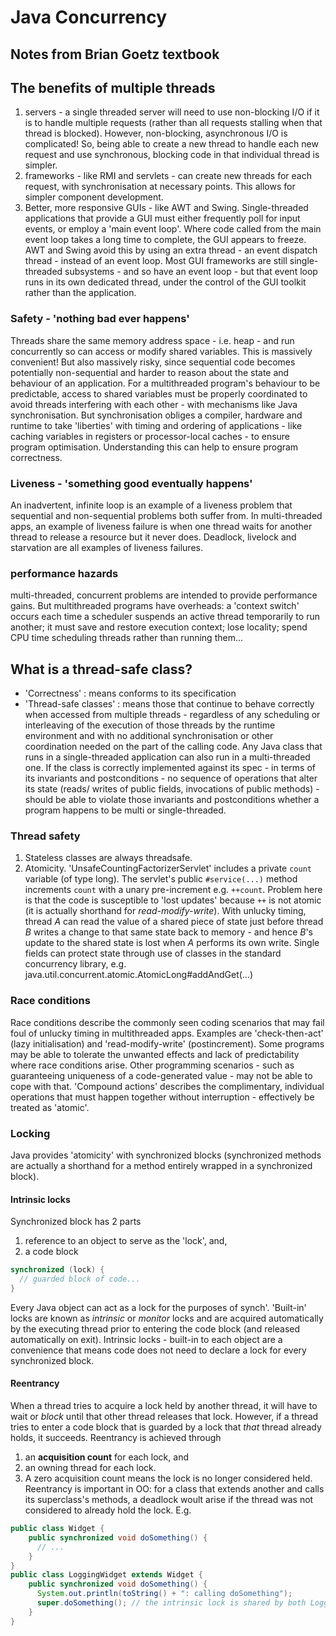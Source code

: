 # Java Concurrency
## Notes from Brian Goetz textbook
## The benefits of multiple threads
1. servers - a single threaded server will need to use non-blocking I/O if it is to handle multiple requests (rather than all requests stalling when that thread is blocked). However, non-blocking, asynchronous I/O is complicated! So, being able to create a new thread to handle each new request and use synchronous, blocking code in that individual thread is simpler.
1. frameworks - like RMI and servlets - can create new threads for each request, with synchronisation at necessary points.  This allows for simpler component development.
1. Better, more responsive GUIs - like AWT and Swing.  Single-threaded applications that provide a GUI must either frequently poll for input events, or employ a 'main event loop'.  Where code called from the main event loop takes a long time to complete, the GUI appears to freeze. AWT and Swing avoid this by using an extra thread - an event dispatch thread - instead of an event loop.  Most GUI frameworks are still single-threaded subsystems - and so have an event loop - but that event loop runs in its own dedicated thread, under the control of the GUI toolkit rather than the application.
### Safety - 'nothing bad ever happens'
Threads share the same memory address space - i.e. heap -  and run concurrently so can access or modify shared variables.  This is massively convenient! But also massively risky, since sequential code becomes potentially non-sequential and harder to reason about the state and behaviour of an application.  For a multithreaded program's behaviour to be predictable, access to shared variables must be properly coordinated to avoid threads interfering with each other - with mechanisms like Java synchronisation. But synchronisation obliges a compiler, hardware and runtime to take 'liberties' with timing and ordering of applications - like caching variables in registers or processor-local caches - to ensure program optimisation.  Understanding this can help to ensure program correctness.
### Liveness - 'something good eventually happens'
An inadvertent, infinite loop is an example of a liveness problem that sequential and non-sequential problems both suffer from.  In multi-threaded apps, an example of liveness failure is when one thread waits for another thread to release a resource but it never does. Deadlock, livelock and starvation are all examples of liveness failures.
### performance hazards
multi-threaded, concurrent problems are intended to provide performance gains.  But multithreaded programs have overheads: a 'context switch' occurs each time a scheduler suspends an active thread temporarily to run another; it must save and restore execution context; lose locality; spend CPU time scheduling threads rather than running them...  
## What is a thread-safe class?
 * 'Correctness' : means conforms to its specification
 * 'Thread-safe classes' : means those that continue to behave correctly when accessed from multiple threads - regardless of any scheduling or interleaving of the execution of those threads by the runtime environment and with no additional synchronisation or other coordination needed on the part of the calling code.
Any Java class that runs in a single-threaded application can also run in a multi-threaded one.  If the class is correctly implemented against its spec - in terms of its invariants and postconditions - no sequence of operations that alter its state (reads/ writes of public fields, invocations of public methods) - should be able to violate those invariants and postconditions whether a program happens to be multi or single-threaded.
### Thread safety
1. Stateless classes are always threadsafe.  
1. Atomicity. 'UnsafeCountingFactorizerServlet' includes a private `count` variable (of type long).  The servlet's public `#service(...)` method increments `count` with a unary pre-increment e.g. `++count`.  Problem here is that the code is susceptible to 'lost updates' because `++` is not atomic (it is actually shorthand for _read-modify-write_).  With unlucky timing, thread _A_ can read the value of a shared piece of state just before thread _B_ writes a change to that same state back to memory - and hence _B_'s update to the shared state is lost when _A_ performs its own write.  Single fields can protect state through use of classes in the standard concurrency library, e.g. java.util.concurrent.atomic.AtomicLong#addAndGet(...)
### Race conditions  
Race conditions describe the commonly seen coding scenarios that may fail foul of unlucky timing in multithreaded apps.  Examples are 'check-then-act' (lazy initialisation) and 'read-modify-write' (postincrement).  Some programs may be able to tolerate the unwanted effects and lack of predictability where race conditions arise.  Other programming scenarios - such as guaranteeing uniqueness of a code-generated value - may not be able to cope with that.
'Compound actions' describes the complimentary, individual operations that must happen together without interruption - effectively be treated as 'atomic'.
### Locking
Java provides 'atomicity' with synchronized blocks (synchronized methods are actually a shorthand for a method entirely wrapped in a synchronized block).  
#### Intrinsic locks
Synchronized block has 2 parts
1. reference to an object to serve as the 'lock', and,
1. a code block
```Java
synchronized (lock) {
  // guarded block of code...
}
```
Every Java object can act as a lock for the purposes of synch'.  'Built-in' locks are known as _intrinsic_ or _monitor_ locks and are acquired automatically by the executing thread prior to entering the code block (and released automatically on exit).  Intrinsic locks - built-in to each object are a convenience that means code does not need to declare a lock for every synchronized block.
#### Reentrancy
When a thread tries to acquire a lock held by another thread, it will have to wait or _block_ until that other thread releases that lock.  However, if a thread tries to enter a code block that is guarded by a lock that _that_ thread already holds, it succeeds.  Reentrancy is achieved through
1. an **acquisition count** for each lock, and
1. an owning thread for each lock.
1. A zero acquisition count means the lock is no longer considered held.
Reentrancy is important in OO: for a class that extends another and calls its superclass's methods, a deadlock woult arise if the thread was not considered to already hold the lock.  E.g.
```java
public class Widget {
    public synchronized void doSomething() {
      // ...
    }
}
public class LoggingWidget extends Widget {
    public synchronized void doSomething() {
      System.out.println(toString() + ": calling doSomething");
      super.doSomething(); // the intrinsic lock is shared by both LoggingWidget and its parent class Widget
    }
}  
```
